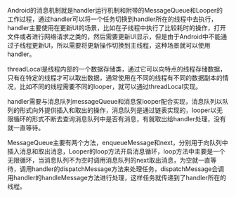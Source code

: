 Android的消息机制就是handler运行机制和附带的MessageQueue和Looper的工作过程，通过handler可以将一个任务切换到handler所在的线程中去执行，handler主要使用在更新UI的场景，比如在子线程中执行了比较耗时的操作，打开文件或者进行网络请求之类的，然后需要更新UI显示，但是由于Android中不能通过子线程更新UI，所以需要将更新操作切换到主线程，这种场景就可以使用handler。

threadLocal是线程内部的一个数据存储类，通过它可以向特点的线程存储数据，只有在特定的线程才可以取出数据，通常使用在不同的线程有不同的数据副本的情况，比如不同的线程需要不同的looper，就可以通过threadLocal实现。

handler需要与消息队列messageQueue和消息泵looper配合实现，消息队列以队列的形式向外提供插入和取出的操作，消息队列是通过链表实现的，looper以无限循环的形式不断去查询消息队列中是否有消息，有就取出给handler处理，没有就一直等待。

MessageQueue主要有两个方法，enqueueMessage和next，分别用于向队列中插入消息和取出消息，Looper的loop方法开启消息循环，loop方法中主要是一个无限循环，当消息队列不为空时调用消息队列的next取出消息，为空就一直等待，调用handler的dispatchMessage方法来处理任务，dispatchMessage会调用handler的handleMessage方法进行处理，这样任务就传递到了handler所在的线程。
